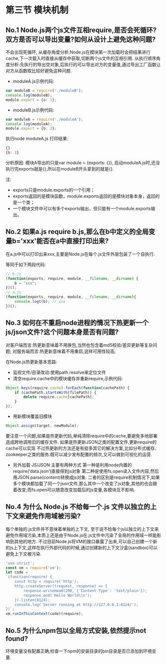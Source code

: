 # 第三节 模块机制

## No.1 Node.js两个js文件互相require,是否会死循环?双方是否可以导出变量?如何从设计上避免这种问题?

不会出现死循环,
从缓存角度分析:Node.js在模块第一次加载时会把结果进行cache,下一次载入时直接从缓存中获取,切断两个js文件的互相引用.
从执行顺序角度分析:先执行的导出空对象,后执行的可以导出对方的变量值,通过导出工厂函数让对方从函数取比较好避免这种问题.

* moduleA.js示例代码:
```js
var moduleB = require('./moduleB');
console.log(moduleB);
module.export = {a: 1};
```
* moduleB.js示例代码:
```js
var moduleA = require('./moduleA');
console.log(moduleA);
module.export = {b: 2};
```

执行node moduleA.js
打印结果:
```js
{}
{b: 2}
```

分析原因: 模块A导出的只是var module = {exports: {}}, 启动moduleA.js时,还没执行完exports就是{},所以在moduleB开头拿到的就是{}.

注: 
* exports只是module.exports的一个引用；
* exports返回的是模块函数，module.exports返回的是模块对象本身，返回的是一个类；
* 一个模块文件中可以有多个exports输出，但只能有一个module.exports输出。

## No.2 如果a.js require b.js,那么在b中定义的全局变量b='xxx'能否在a中直接打印出来?

在a.js中可以打印出来xxx,主要是Node.js在每个.js文件外层包装了一个自执行.

等同于如下两段代码:
```js
// b.js
(function(exports, require, module, __filename, __dirname) {
    b = "xxx";
})();
// a.js
(function(exports, require, module, __filename, __dirname){
    console.logt(b); // xxx
})();
```

## No.3 如何在不重启node进程的情况下热更新一个js/json文件?这个问题本身是否有问题?

对客户端而言:热更新意味着不用换包,当然也包含着md5校验/差异更新等复杂问题;
对服务端而言:热更新意味着不用重启,这样可用性较高;

在Node.js热更新基本思路:
* 监视文件/目录改动:使用path.resolve来定位文件
* 清空require.cache中的模块缓存并重新require,示例代码:
```js
Object.keys(require.cache).forEach(function(cachePath) {
    if (cachePath.startsWith(filePath)) {
        delete require.cache[cachePath];
    }
});
```
* 用新模块覆盖旧模块
```js
Object.assign(target, newModule);
```
要注意一个问题,如果是热更新代码,单纯清除require中的cache,要避免多地部署造成跨地调用旧的缓存文件.
如果是热更新JSON之类的配置文件,更新require的cache可以实现
不过热更新的方法还是有挺多其它的解决方案,比如分布式缓存、zookeeper之类的服务.既可以减少发布配置的频次,又可以做到可视化的运营.

* 另外加载 JS/JSON 主要有两种方式
第一种是利用node内置的require(‘data.json’)直接得到js对象 第二种是使用fs.open读入文件内容,然后用JSON.parse(content)转换成js对象.
二者的区别是require机制情况下,如果多个模块都加载了同一个json文件,那么其中一个改变了js对象,其他的也会跟着改变;而fs.open可以随意改变加载后的js变量,各模块互不影响.

## No.4 为什么 Node.js 不给每一个.js 文件以独立的上下文来避免作用域被污染?

每个单独的.js文件并不意味着单独的上下文,
至于说不给每个js以独立的上下文来避免作用域污染,本质上还是由于Node.js在.js文件中污染了全局的作用域一样能影响到其他的地方.
不过目前Node.js将VM的接口暴露了出来,可以自己创建一个新的js上下文,这样在执行外部代码的时候,通过创建新的上下文沙盒(sandbox)可以避免上下文被污染.

```js
'use strict';
const vm = require('vm');
let code = 
`(function(require) {
    const http = require('http');
    http.createServer((request, response) => {
        response.writeHead(200, {'Content-Type': 'text/plain'});
        response.end('Hello World\\n');
    }).listen(8124);
    console.log('Server running at http://127.0.0.1:8124/');
})`;
vm.runInThisContext(code)(require);
```

## No.5 为什么npm包以全局方式安装,依然提示not found?

环境变量没有配置正确,检查一下npm的安装目录的bin目录是否已添加到环境变量.



